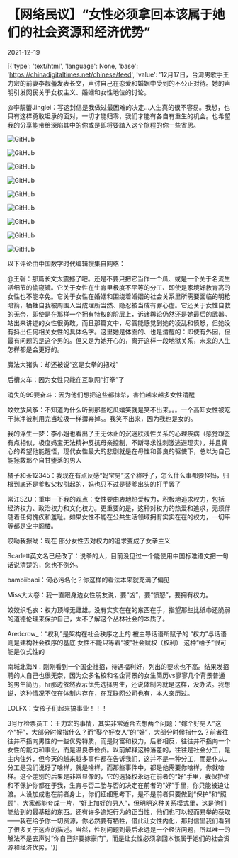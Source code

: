 # 【网络民议】“女性必须拿回本该属于她们的社会资源和经济优势”

2021-12-19

[{'type': 'text/html', 'language': None, 'base': 'https://chinadigitaltimes.net/chinese/feed', 'value': '12月17日，台湾男歌手王力宏的前妻李靓蕾发表长文，声讨自己在恋爱和婚姻中受到的不公正对待。她的声明引发网民关于女权主义、婚姻和女性地位的讨论。

@李靚蕾Jinglei：写这封信是我做过最困难的决定…人生真的很不容易。我想，也只有这样勇敢坦承的面对，一切才能归零，我们才能有各自有重生的机会。也希望我的分享能带给深陷其中的你或是即将要踏入这个旅程的你一些省思。

![GitHub](https://chinadigitaltimes.net/chinese/files/2021/12/006wx2bsgy1gxh8agscl9j30zo1psas3.jpg)

![GitHub](https://chinadigitaltimes.net/chinese/files/2021/12/006wx2bsgy1gxh8aj913nj30zo1seqob.jpg)

![GitHub](https://chinadigitaltimes.net/chinese/files/2021/12/006wx2bsgy1gxh8alcbpfj30zo1setv5.jpg)

![GitHub](https://chinadigitaltimes.net/chinese/files/2021/12/006wx2bsgy1gxh8adi360j30zo1swkaw.jpg)

![GitHub](https://chinadigitaltimes.net/chinese/files/2021/12/006wx2bsgy1gxh8an4sowj30zo1sqx02.jpg)

![GitHub](https://chinadigitaltimes.net/chinese/files/2021/12/006wx2bsgy1gxh8aoutn2j30zo1setux.jpg)

![GitHub](https://chinadigitaltimes.net/chinese/files/2021/12/006wx2bsgy1gxh8aqge5oj30zo1sa7oq.jpg)

![GitHub](https://chinadigitaltimes.net/chinese/files/2021/12/006wx2bsgy1gxh8aspgsdj30zo1srney.jpg)

![GitHub](https://chinadigitaltimes.net/chinese/files/2021/12/006wx2bsgy1gxh8atiqabj30zo1p343q.jpg)

以下评论由中国数字时代编辑搜集自网络：



@王磬：那篇长文太震撼了吧。还是不要只把它当作一个瓜、或是一个关于名流生活细节的偷窥镜。它关于女性在生育里极度不平等的分工、即使是家境好教育高的女性也不能幸免。它关于女性在婚姻和围绕着婚姻的社会关系里所需要面临的明枪暗箭，牺牲自我被周围人当成理所当然、隐忍被当成有罪心虚。它还关于女性自救的无奈，即使是在那样一个拥有特权的阶层上，诉诸舆论仍然还是她最后的武器。站出来讲述的女性很勇敢。而且那篇文中，尽管能感觉到她的凌乱和愤怒，但她没有抖出任何相关女性的具体名字。这里她是体面的、也是清醒的：即使有外因，但最有问题的是这个男的。但又是为她开心的，离开这样一段地狱关系，未来的人生怎样都是会更好的。

魔法大猪头：却还被说“这是女拳的把戏”

后槽火车：因为女性只能在互联网“打拳”了

消失的99要奋斗：因为他们想把这些都抹杀，害怕越来越多女性清醒

蚊蚊放风筝：不知道为什么听到那些吃瓜嬉笑就是笑不出来。。。一个高知女性被吃干抹净被利用完当垃圾一样摒弃掉。。我笑不出来，因为我也是女的。

我的浮生一梦：李小姐也看出了王无休止的沉迷肤浅性关系的心理疾病（感觉跟签有点相似，极度妈宝无法精神反抗母亲控制，不断寻求性刺激逃避现实），并且真心的希望他能醒悟，现代女性最大的悲剧就是在母性和善良的驱使下，总以为自己能拯救那个自甘堕落的男人

橘子和茶12345：我现在有点反感“妈宝男”这个称呼了，怎么什么事都要怪妈，归根到底还是爹权父权引起的，妈也只不过是替爹出头的打手罢了

常江SZU：重申一下我的观点：女性要由衷地热爱权力，积极地追求权力，包括经济权力、政治权力和文化权力。更重要的是，这种对权力的热爱和追求，无须伴随着任何愧疚和羞耻。如果女性不能在公共生活领域拥有实实在在的权力，一切平等都是空中阁楼。

哎呦我擦呦：现在 部分女性去对权力的追求变成了女拳主义

Scarlett英文名已经改了：说拳的人，目前没见过一个能使用中国标准语文把一句话说清楚的，您也不例外。

bambiibabi：何必污名化？你这样的看法本来就充满了偏见

Miss大大卷：我一直跟身边女性朋友说，要“凶”，要“愤怒”，要拥有权力。

姣姣织毛衣：权力顶峰无雌雄。没有实实在在的东西在手，指望那些比纸巾还脆弱的道德伦理来保护自己，太不了解这个丛林社会的本质了。

Aredcrow_：“权利”是架构在社会秩序之上的 被主导话语所赋予的 “权力”与话语则是建构社会秩序的基底 女性不能只等着“被”社会赋权（权利） 这种“给予”很可能是仪式性的

南城北海N：刚刚看到一个国企社招，待遇福利好，列出的要求也不高。结果发招聘的人自己也很无奈，因为众多名校和名企背景的女生简历vs寥寥几个背景普通的男生简历，hr那边依然表示优先选择男生，还说体制内就是这样，没办法。我想说，这种情况不仅在体制内存在，在互联网公司也有，本人亲历过。

LOLFX：女孩子们起来搞事业！！！

3号厅检票员工：王力宏的事情，其实非常适合去想两个问题：“嫁个好男人”这个“好”，大部分时候指什么？而“娶个好女人”的“好”，大部分时候指什么？前者往往并不指向男性的一些优秀特质，而是财富和权力，后者相反，往往并不指向一个女性的能力和事业，而是温良恭俭贞。以前解释这种落差的，往往是社会分工，是主内住外，但今天的越来越多事件都在告诉我们，这并不是一种分工，而是仆从，分工是我们说好了啥样，就是啥样，而那些事件中，都是他需要你啥样，你就啥样。这个差别的后果是非常显像的，它的选择权永远在前者的“好”手里，我保护你和不保护你都在于我，生育与否二胎与否的决定在前者的“好”手里，你只能被迫让渡。人设加成也在前者身上，你们细细思考下，是不是前者只要做到“保护”和“照顾”，大家都能夸成一片，“好上加好的男人”，但明明这种关系模式里，这是他们能给到的最基础的东西。还有许多逾矩行为的正当性，他们也可以轻而易举的获取——我在给予你一切资源，你必然要有牺牲，借此让女性内化，那封信里我们看到了很多关于这点的描述。当然，性别问题到最后永远是一个经济问题，所以唯一的解法不是去声讨“你自己非要嫁豪门”，而是让女性必须拿回本该属于她们的社会资源和经济优势。'}]